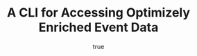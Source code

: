 ---
title: A CLI for Accessing Optimizely Enriched Event Data
summary: This lab contains a handy CLI for exploring and downloading Optimizely Enriched Event Data.
revisionDate: '2020-07-20'
labels:
  - data
  - analysis
  - oevents
  - enriched events
  - e3
  - cli

author:
  name: Pete Koomen
  headshot: 
  bio: 
  title: Co-founder
  company: Optimizely

seo:
  title: A CLI for Accessing Optimizely Enriched Event Data
  description: This lab contains a handy CLI for exploring and downloading Optimizely Enriched Event Data.
  ogTitle:
  ogDescription:
  ogImage:
  twitterImage:
  noindex: false
---